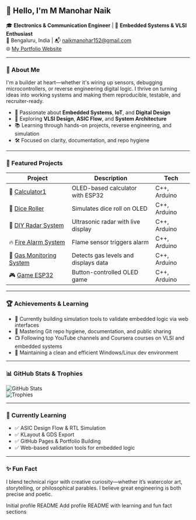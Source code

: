 ## 👋 Hello, I'm M Manohar Naik

🎓 **Electronics & Communication Engineer** | 🔧 **Embedded Systems & VLSI Enthusiast**  
📍 Bengaluru, India | 📬 [naikmanohar152@gmail.com](mailto:naikmanohar152@gmail.com)  
🌐 [My Portfolio Website](https://manoharnaik146.github.io)

---

### 🧠 About Me

I'm a builder at heart—whether it's wiring up sensors, debugging microcontrollers, or reverse engineering digital logic. I thrive on turning ideas into working systems and making them reproducible, testable, and recruiter-ready.

- 🔬 Passionate about **Embedded Systems**, **IoT**, and **Digital Design**
- 🧩 Exploring **VLSI Design**, **ASIC Flow**, and **System Architecture**
- 📚 Learning through hands-on projects, reverse engineering, and simulation
- 🛠️ Focused on clarity, documentation, and repo hygiene

---

### 🚀 Featured Projects

| Project | Description | Tech |
|--------|-------------|------|
| 🧮 [Calculator1](https://github.com/manohar146/calculator1) | OLED-based calculator with ESP32 | C++, Arduino |
| 🎲 [Dice Roller](https://github.com/manohar146/DICE-ROLLER) | Simulates dice roll on OLED | C++, Arduino |
| 📡 [DIY Radar System](https://github.com/manohar146/DIY-RADAR-SYSTEM-ESP32) | Ultrasonic radar with live display | C++, Arduino |
| 🔥 [Fire Alarm System](https://github.com/manohar146/FIRE-ALARM-SYSTEM) | Flame sensor triggers alarm | C++, Arduino |
| 🧪 [Gas Monitoring System](https://github.com/manohar146/GAS-MONITORING-SYSTEM-ESP32) | Detects gas levels and displays data | C++, Arduino |
| 🎮 [Game ESP32](https://github.com/manohar146/GAME-ESP32) | Button-controlled OLED game | C++, Arduino |

---

### 🏆 Achievements & Learning

- 📖 Currently building simulation tools to validate embedded logic via web interfaces  
- 🧠 Mastering Git repo hygiene, documentation, and public sharing  
- 📺 Following top YouTube channels and Coursera courses on VLSI and embedded systems  
- 🧹 Maintaining a clean and efficient Windows/Linux dev environment

---

### 📊 GitHub Stats & Trophies

![GitHub Stats](https://github-readme-stats.vercel.app/api?username=manohar146&show_icons=true&theme=radical)  
![Trophies](https://github-profile-trophy.vercel.app/?username=manohar146&theme=algolia)

---

### 🌱 Currently Learning

- ✅ ASIC Design Flow & RTL Simulation  
- ✅ KLayout & GDS Export  
- ✅ GitHub Pages & Portfolio Building  
- ✅ Web-based validation tools for embedded logic

---

### ✨ Fun Fact

I blend technical rigor with creative curiosity—whether it’s watercolor art, storytelling, or philosophical parables. I believe great engineering is both precise and poetic.

Initial profile README
Add profile README with learning and fun fact sections
